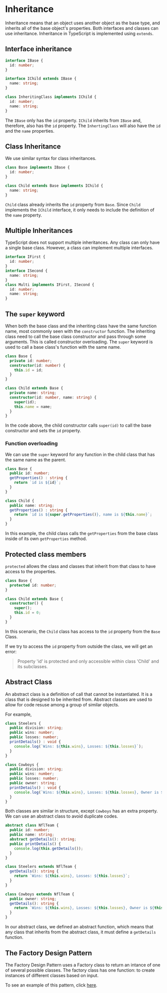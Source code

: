 # Inheritance

Inheritance means that an object uses another object as the base type, and inherits all of the base object's properties. Both interfaces and classes can use inheritance. Inheritance in TypeScript is implemented using `extends`.

## Interface inheritance

```ts
interface IBase {
  id: number;
}

interface IChild extends IBase {
  name: string;
}

class InheritingClass implements IChild {
  id: number;
  name: string;
}
```

The `IBase` only has the `id` property. `IChild` inherits from `IBase` and, therefore, also has the `id` property. The `InhertingClass` will also have the `id` and the `name` properties.

## Class Inheritance

We use similar syntax for class inheritances.

```ts
class Base implements IBase {
  id: number;
}

class Child extends Base implements IChild {
  name: string;
}
```

`Child` class already inherits the `id` property from `Base`. Since `Child` implements the `IChild` interface, it only needs to include the definition of the `name` property.

## Multiple Inheritances

TypeScript does not support multiple inheritances. Any class can only have a single base class. However, a class can implement multiple interfaces.

```ts
interface IFirst {
  id: number;
}
interface ISecond {
  name: string;
}
class Multi implements IFirst, ISecond {
  id: number;
  name: string;
}
```

## The `super` keyword

When both the base class and the inheriting class have the same function name, most commonly seen with the `constructor` function. The inheriting class need to call the base class constructor and pass through some arguments. This is called constructor overloading. The `super` keyword is used to call a base class's function with the same name.

```ts
class Base {
  private id: number;
  constructor(id: number) {
    this.id = id;
  }
}

class Child extends Base {
  private name: string;
  constructor(id: number, name: string) {
    super(id);
    this.name = name;
  }
}
```

In the code above, the child constructor calls `super(id)` to call the base constructor and sets the `id` property.

### Function overloading

We can use the `super` keyword for any function in the child class that has the same name as the parent.

```ts
class Base {
  public id: number;
  getProperties() : string {
    return `id is ${id}`;
  }
}

class Child {
  public name: string;
  getProperties() : string {
    return `id is ${super.getProperties()}, name is ${this.name}`;
  }
}
```

In this example, the child class calls the `getProperties` from the base class inside of its own `getProperties` method.

## Protected class members

`protected` allows the class and classes that inherit from that class to have access to the properties.

```ts
class Base {
  protected id: number;
}

class Child extends Base {
  constructor() {
    super();
    this.id = 0;
  }
}
```

In this scenario, the `Child` class has access to the `id` property from the `Base` Class.

If we try to access the `id` property from outside the class, we will get an error:

> Property 'id' is protected and only accessible within class 'Child' and its subclasses.

## Abstract Class

An abstract class is a definition of call that cannot be instantiated. It is a class that is designed to be inherited from. Abstract classes are used to allow for code resuse among a group of similar objects.

For example,

```ts
class Steelers {
  public division: string;
  public wins: number;
  public losses: number;
  printDetails() : void {
    console.log(`Wins: ${this.wins}, Losses: ${this.losses}`);
  }
}

class Cowboys {
  public division: string;
  public wins: number;
  public losses: number;
  public owner: string;
  printDetails() : void {
    console.log(`Wins: ${this.wins}, Losses: ${this.losses}, Owner is ${this.owner}.`);
  }
}
```

Both classes are similar in structure, except `Cowboys` has an extra property. We can use an abstract class to avoid duplicate codes.

```ts
abstract class NflTeam {
  public id: number;
  public name: string;
  abstract getDetails(): string;
  public printDetails() {
    console.log(this.getDetails());
  }
}

class Steelers extends NflTeam {
  getDetails(): string {
    return `Wins: ${this.wins}, Losses: ${this.losses}`;
  }
}

class Cowboys extends NflTeam {
  public owner: string;
  getDetails(): string {
    return `Wins: ${this.wins}, Losses: ${this.losses}, Owner is ${this.owner}.`;
  }
}
```

In our abstract class, we defined an abstract function, which means that any class that inherits from the abstract class, it must define a `getDetails` function.

## The Factory Design Pattern

The Factory Design Pattern uses a Factory class to return an intance of one of several possible classes. The factory class has one function: to create instances of different classes based on input.

To see an example of this pattern, click [here](examples/factory_design_pattern.md).